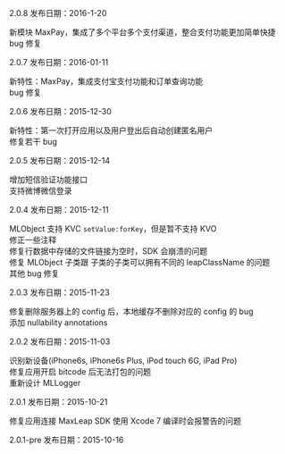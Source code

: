 2.0.8 发布日期：2016-1-20

新模块 MaxPay，集成了多个平台多个支付渠道，整合支付功能更加简单快捷</br>
bug 修复


2.0.7 发布日期：2016-01-11

新特性：MaxPay，集成支付宝支付功能和订单查询功能</br>
bug 修复

2.0.6 发布日期：2015-12-30

新特性：第一次打开应用以及用户登出后自动创建匿名用户</br>
修复若干 bug

2.0.5 发布日期：2015-12-14

增加短信验证功能接口</br>
支持微博微信登录

2.0.4 发布日期：2015-12-11

MLObject 支持 KVC `setValue:forKey`，但是暂不支持 KVO</br>
修正一些注释</br>
修复行数据中存储的文件链接为空时，SDK 会崩溃的问题</br>
修复 MLObject 子类跟 子类的子类可以拥有不同的 leapClassName 的问题</br>
其他 bug 修复

2.0.3 发布日期：2015-11-23

修复删除服务器上的 config 后，本地缓存不删除对应的 config 的 bug</br>
添加 nullability annotations

2.0.2 发布日期：2015-11-03

识别新设备(iPhone6s, iPhone6s Plus, iPod touch 6G, iPad Pro)</br>
修复应用开启 bitcode 后无法打包的问题</br>
重新设计 MLLogger

2.0.1 发布日期：2015-10-21

修复应用连接 MaxLeap SDK 使用 Xcode 7 编译时会报警告的问题

2.0.1-pre 发布日期：2015-10-16
